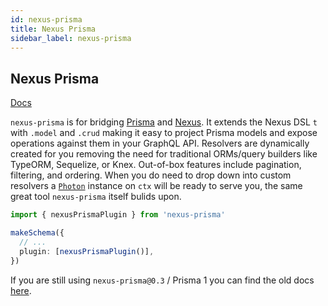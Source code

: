 ```yaml
---
id: nexus-prisma
title: Nexus Prisma
sidebar_label: nexus-prisma
---
```


## Nexus Prisma

[Docs](https://github.com/prisma-labs/nexus-prisma)

`nexus-prisma` is for bridging [Prisma](https://www.prisma.io) and [Nexus](https://nexus.js.org). It extends the Nexus DSL `t` with `.model` and `.crud` making it easy to project Prisma models and expose operations against them in your GraphQL API. Resolvers are dynamically created for you removing the need for traditional ORMs/query builders like TypeORM, Sequelize, or Knex. Out-of-box features include pagination, filtering, and ordering. When you do need to drop down into custom resolvers a [`Photon`](https://photonjs.prisma.io) instance on `ctx` will be ready to serve you, the same great tool `nexus-prisma` itself bulids upon.

```ts
import { nexusPrismaPlugin } from 'nexus-prisma'

makeSchema({
  // ...
  plugin: [nexusPrismaPlugin()],
})
```

If you are still using `nexus-prisma@0.3` / Prisma 1 you can find the old docs [here](https://github.com/prisma-labs/nexus/blob/8cf2d6b3e22a9dec1f7c23f384bf33b7be5a25cc/docs/database-access-with-prisma-v2.md).
